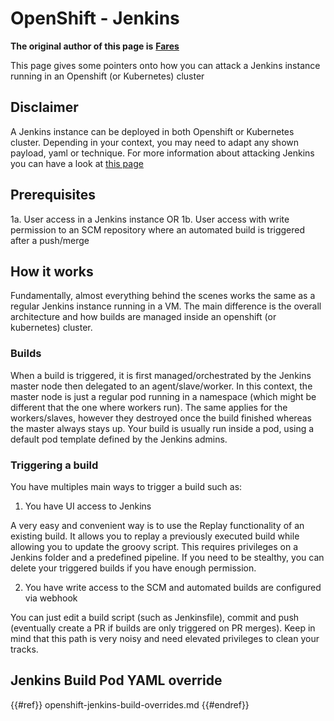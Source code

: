 # OpenShift - Jenkins

**The original author of this page is** [**Fares**](https://www.linkedin.com/in/fares-siala/)

This page gives some pointers onto how you can attack a Jenkins instance running in an Openshift (or Kubernetes) cluster

## Disclaimer

A Jenkins instance can be deployed in both Openshift or Kubernetes cluster. Depending in your context, you may need to adapt any shown payload, yaml or technique. For more information about attacking Jenkins you can have a look at [this page](../../../pentesting-ci-cd/jenkins-security/index.html)

## Prerequisites

1a. User access in a Jenkins instance OR 1b. User access with write permission to an SCM repository where an automated build is triggered after a push/merge

## How it works

Fundamentally, almost everything behind the scenes works the same as a regular Jenkins instance running in a VM. The main difference is the overall architecture and how builds are managed inside an openshift (or kubernetes) cluster.

### Builds

When a build is triggered, it is first managed/orchestrated by the Jenkins master node then delegated to an agent/slave/worker. In this context, the master node is just a regular pod running in a namespace (which might be different that the one where workers run). The same applies for the workers/slaves, however they destroyed once the build finished whereas the master always stays up. Your build is usually run inside a pod, using a default pod template defined by the Jenkins admins.

### Triggering a build

You have multiples main ways to trigger a build such as:

1. You have UI access to Jenkins

A very easy and convenient way is to use the Replay functionality of an existing build. It allows you to replay a previously executed build while allowing you to update the groovy script. This requires privileges on a Jenkins folder and a predefined pipeline. If you need to be stealthy, you can delete your triggered builds if you have enough permission.

2. You have write access to the SCM and automated builds are configured via webhook

You can just edit a build script (such as Jenkinsfile), commit and push (eventually create a PR if builds are only triggered on PR merges). Keep in mind that this path is very noisy and need elevated privileges to clean your tracks.

## Jenkins Build Pod YAML override

{{#ref}}
openshift-jenkins-build-overrides.md
{{#endref}}



